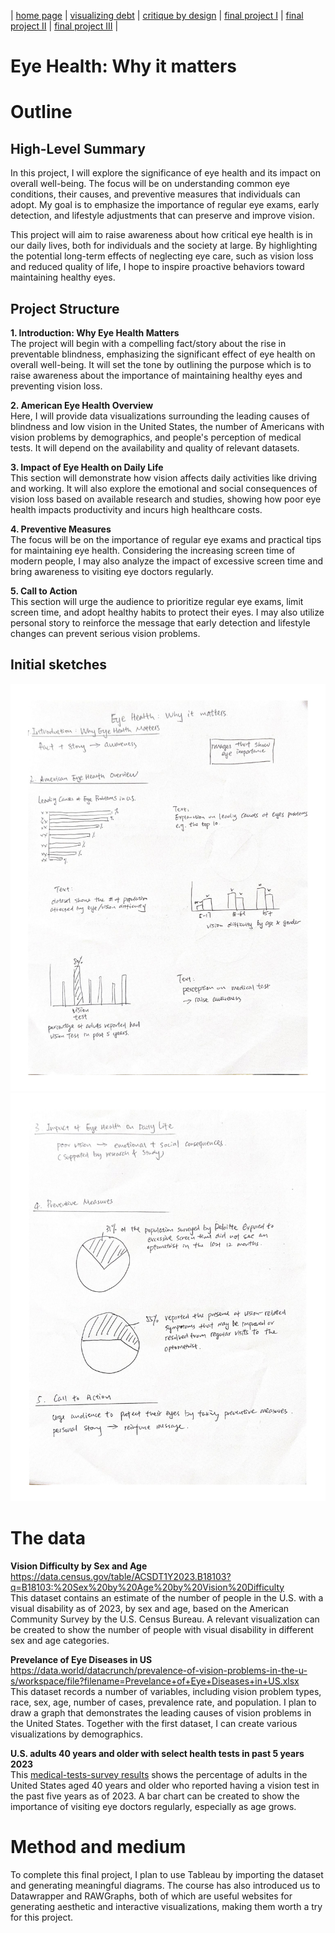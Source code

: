 | [home page](https://bingjie6.github.io/tswd-portfolio/) | [visualizing debt](visualizing-government-debt) | [critique by design](critique-by-design) | [final project I](final-project-part-one) | [final project II](final-project-part-two) | [final project III](final-project-part-three) |

# Eye Health: Why it matters

# Outline

## High-Level Summary
In this project, I will explore the significance of eye health and its impact on overall well-being. The focus will be on understanding common eye conditions, their causes, and preventive measures that individuals can adopt. My goal is to emphasize the importance of regular eye exams, early detection, and lifestyle adjustments that can preserve and improve vision.

This project will aim to raise awareness about how critical eye health is in our daily lives, both for individuals and the society at large. By highlighting the potential long-term effects of neglecting eye care, such as vision loss and reduced quality of life, I hope to inspire proactive behaviors toward maintaining healthy eyes.

## Project Structure
**1. Introduction: Why Eye Health Matters** <br />
The project will begin with a compelling fact/story about the rise in preventable blindness, emphasizing the significant effect of eye health on overall well-being. It will set the tone by outlining the purpose which is to raise awareness about the importance of maintaining healthy eyes and preventing vision loss.

**2. American Eye Health Overview** <br />
Here, I will provide data visualizations surrounding the leading causes of blindness and low vision in the United States, the number of Americans with vision problems by demographics, and people's perception of medical tests. It will depend on the availability and quality of relevant datasets.

**3. Impact of Eye Health on Daily Life** <br />
This section will demonstrate how vision affects daily activities like driving and working. It will also explore the emotional and social consequences of vision loss based on available research and studies, showing how poor eye health impacts productivity and incurs high healthcare costs.

**4. Preventive Measures** <br />
The focus will be on the importance of regular eye exams and practical tips for maintaining eye health. Considering the increasing screen time of modern people, I may also analyze the impact of excessive screen time and bring awareness to visiting eye doctors regularly.

**5. Call to Action** <br />
This section will urge the audience to prioritize regular eye exams, limit screen time, and adopt healthy habits to protect their eyes. I may also utilize personal story to reinforce the message that early detection and lifestyle changes can prevent serious vision problems.

## Initial sketches
![Sketch](final-project-sketch-1.jpg)
![Sketch Continue](final-project-sketch-2.jpg)

# The data
**Vision Difficulty by Sex and Age** <br />
https://data.census.gov/table/ACSDT1Y2023.B18103?q=B18103:%20Sex%20by%20Age%20by%20Vision%20Difficulty <br />
This dataset contains an estimate of the number of people in the U.S. with a visual disability as of 2023, by sex and age, based on the American Community Survey by the U.S. Census Bureau. A relevant visualization can be created to show the number of people with visual disability in different sex and age categories.

**Prevelance of Eye Diseases in US** <br />
https://data.world/datacrunch/prevalence-of-vision-problems-in-the-u-s/workspace/file?filename=Prevelance+of+Eye+Diseases+in+US.xlsx <br />
This dataset records a number of variables, including vision problem types, race, sex, age, number of cases, prevalence rate, and population. I plan to draw a graph that demonstrates the leading causes of vision problems in the United States. Together with the first dataset, I can create various visualizations by demographics.

**U.S. adults 40 years and older with select health tests in past 5 years 2023** <br />
This [medical-tests-survey results](medical-tests-survey-results) shows the percentage of adults in the United States aged 40 years and older who reported having a vision test in the past five years as of 2023. A bar chart can be created to show the importance of visiting eye doctors regularly, especially as age grows.

# Method and medium
To complete this final project, I plan to use Tableau by importing the dataset and generating meaningful diagrams. The course has also introduced us to Datawrapper and RAWGraphs, both of which are useful websites for generating aesthetic and interactive visualizations, making them worth a try for this project.
